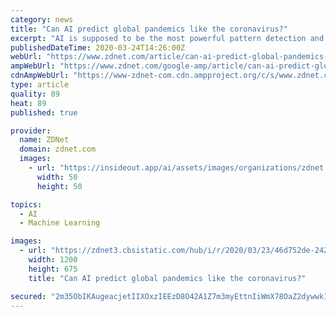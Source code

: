 ```yaml
---
category: news
title: "Can AI predict global pandemics like the coronavirus?"
excerpt: "AI is supposed to be the most powerful pattern detection and prediction technology ... This applies to other sparse events like market crashes, earthquakes, the emergence of a game-changing startup, or any infrequent cultural, political, or natural sea-change events. Global pandemics are thankfully sparse events and therefore would likely ..."
publishedDateTime: 2020-03-24T14:26:00Z
webUrl: "https://www.zdnet.com/article/can-ai-predict-global-pandemics-like-the-coronavirus/"
ampWebUrl: "https://www.zdnet.com/google-amp/article/can-ai-predict-global-pandemics-like-the-coronavirus/"
cdnAmpWebUrl: "https://www-zdnet-com.cdn.ampproject.org/c/s/www.zdnet.com/google-amp/article/can-ai-predict-global-pandemics-like-the-coronavirus/"
type: article
quality: 89
heat: 89
published: true

provider:
  name: ZDNet
  domain: zdnet.com
  images:
    - url: "https://insideout.app/ai/assets/images/organizations/zdnet.com-50x50.jpg"
      width: 50
      height: 50

topics:
  - AI
  - Machine Learning

images:
  - url: "https://zdnet3.cbsistatic.com/hub/i/r/2020/03/23/46d752de-2425-4574-83e1-2d64f19121c7/thumbnail/1200x675/7bb3e1cc05b49716cc14382035637767/20200323-tiernan-karen-spread.jpg"
    width: 1200
    height: 675
    title: "Can AI predict global pandemics like the coronavirus?"

secured: "2m35ObIKAugeacjetIIXOxzIEEzD8O42A1Z7m3myEttnIiWmX78OaZ2dywwk1T4WVvq7e8uqBDzIW91He4pPZq2ZDg+SArC4UF/MiEIbx6oj//FyJUNNyviknsw5Ry6+zlfN5EUxZd9/9gIpuAWlrbbAW2oMyXtI/Jan3HT+HX6Rf7EfPz7FmtfdZiHhaNBAJZW7njbEJ3gddAA3HI/v/XfVGNCUBFPVQruJZ/qHj0iMXfpLTR0b4FGmCSLMV1Y1xN7Yzz+ScTtovpO7YGjX0QiDJBfT9342lSiu2OTAwKSYRedMIsFUc0NbPlj0BFM0UOTy0aQe0Bhq9K8RyGTiS0KtZzK3hrKdDLxeVqvMFYb9HrFCcCRQdR0kn6bHCQobvXQpryV2aoKdx8GlqTA3rBjkp0eSHd9ev23bugT9T8rUvVy/ckTfU9Ld+2mi8aqRA5POQq21rLDZtAB6EY7W/TbDoxc5Ei5C/5PHJRCVsgw=;qOobv24PQZrRR9NNz5vWRg=="
---
```


